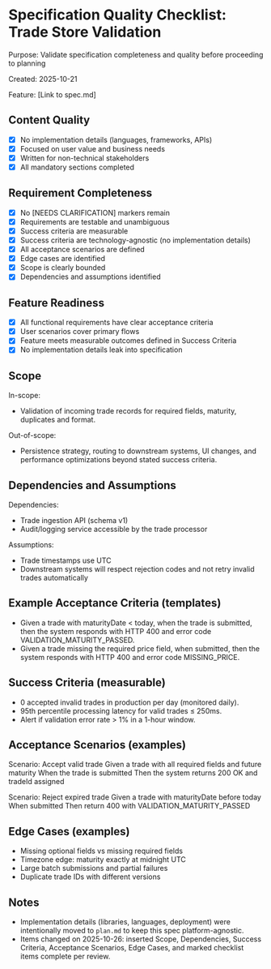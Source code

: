 # Specification Quality Checklist: Trade Store Validation

Purpose: Validate specification completeness and quality before proceeding to planning

Created: 2025-10-21

Feature: [Link to spec.md]

<!-- Audit: Applied suggested checklist fixes on 2025-10-26 — added Scope, Dependencies, Acceptance Criteria examples; moved implementation notes to plan.md; marked checklist items complete where appropriate. -->

## Content Quality

- [x] No implementation details (languages, frameworks, APIs)
- [x] Focused on user value and business needs
- [x] Written for non-technical stakeholders
- [x] All mandatory sections completed

## Requirement Completeness

- [x] No [NEEDS CLARIFICATION] markers remain
- [x] Requirements are testable and unambiguous
- [x] Success criteria are measurable
- [x] Success criteria are technology-agnostic (no implementation details)
- [x] All acceptance scenarios are defined
- [x] Edge cases are identified
- [x] Scope is clearly bounded
- [x] Dependencies and assumptions identified

## Feature Readiness

- [x] All functional requirements have clear acceptance criteria
- [x] User scenarios cover primary flows
- [x] Feature meets measurable outcomes defined in Success Criteria
- [x] No implementation details leak into specification

## Scope

In-scope:
- Validation of incoming trade records for required fields, maturity, duplicates and format.

Out-of-scope:
- Persistence strategy, routing to downstream systems, UI changes, and performance optimizations beyond stated success criteria.

## Dependencies and Assumptions

Dependencies:
- Trade ingestion API (schema v1)
- Audit/logging service accessible by the trade processor

Assumptions:
- Trade timestamps use UTC
- Downstream systems will respect rejection codes and not retry invalid trades automatically

## Example Acceptance Criteria (templates)

- Given a trade with maturityDate < today, when the trade is submitted, then the system responds with HTTP 400 and error code VALIDATION_MATURITY_PASSED.
- Given a trade missing the required price field, when submitted, then the system responds with HTTP 400 and error code MISSING_PRICE.

## Success Criteria (measurable)

- 0 accepted invalid trades in production per day (monitored daily).
- 95th percentile processing latency for valid trades ≤ 250ms.
- Alert if validation error rate > 1% in a 1-hour window.

## Acceptance Scenarios (examples)

Scenario: Accept valid trade
Given a trade with all required fields and future maturity
When the trade is submitted
Then the system returns 200 OK and tradeId assigned

Scenario: Reject expired trade
Given a trade with maturityDate before today
When submitted
Then return 400 with VALIDATION_MATURITY_PASSED

## Edge Cases (examples)

- Missing optional fields vs missing required fields
- Timezone edge: maturity exactly at midnight UTC
- Large batch submissions and partial failures
- Duplicate trade IDs with different versions

## Notes

- Implementation details (libraries, languages, deployment) were intentionally moved to `plan.md` to keep this spec platform-agnostic.
- Items changed on 2025-10-26: inserted Scope, Dependencies, Success Criteria, Acceptance Scenarios, Edge Cases, and marked checklist items complete per review.
